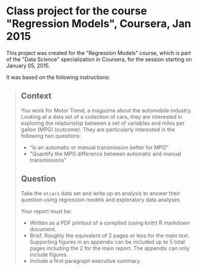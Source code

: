 # Class project for the course "Regression Models", Coursera, Jan 2015

This project was created for the "Regression Models" course, which is part of
the "Data Science" specialization in Coursera, for the session starting on
January 05, 2015.

It was based on the following instructions:

> ## Context
> 
> You work for Motor Trend, a magazine about the automobile industry. Looking at a data set of a collection of cars, they are interested
> in exploring the relationship between a set of variables and miles per gallon (MPG) (outcome). They are particularly interested in the
> following two questions:
>
> - “Is an automatic or manual transmission better for MPG”
> - "Quantify the MPG difference between automatic and manual transmissions"
>
> ##  Question
>
> Take the `mtcars` data set and write up an analysis to answer their question using regression models and exploratory data analyses
> 
> Your report must be:
> - Written as a PDF printout of a compiled (using knitr) R markdown document.
> - Brief. Roughly the equivalent of 2 pages or less for the main text. Supporting figures in an appendix can be included up to 5 total pages including the 2 for the main report. The appendix can only include figures.
> - Include a first paragraph executive summary.
